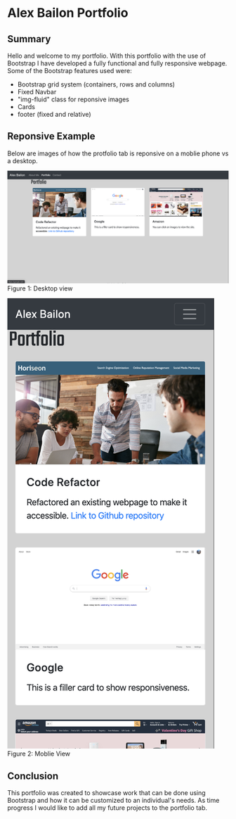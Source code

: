 # Alex Bailon Portfolio

## Summary

Hello and welcome to my portfolio.  With this portfolio with the use of Bootstrap I have developed a fully functional and fully responsive webpage. Some of the Bootstrap features used were: 
* Bootstrap grid system (containers, rows and columns)
* Fixed Navbar
* "img-fluid" class for reponsive images
* Cards
* footer (fixed and relative)

## Reponsive Example

Below are images of how the protfolio tab is reponsive on a moblie phone vs a desktop.

![Photo of Alex Bailon's portfolio tab on a desktop](./assets/images/portfolio_dktp.png)
Figure 1: Desktop view

![Photo of Alex Bailon's portfolio tab on a moblie device](./assets/images/portfolio_mb.png)\
Figure 2: Moblie View

## Conclusion
This portfolio was created to showcase work that can be done using Bootstrap and how it can be customized to an individual's needs. As time progress I would like to add all my future projects to the portfolio tab.